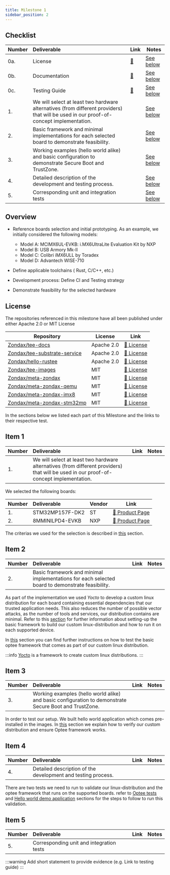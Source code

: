```yaml
---
title: Milestone 1 
sidebar_position: 2
---
```


## Checklist

| Number | Deliverable | Link | Notes |
| ------------- | :------------- | ------------- | ------------- |
| 0a. | License | [:link:](#license) | [See below](#license) | 
| 0b. | Documentation | [:link:](#documentation) | [See below](#documentation) | 
| 0c. | Testing Guide | [:link:](#testing-guide) | [See below](#testing-guide) | 
| 1. | We will select at least two hardware alternatives (from different providers) that will be used in our proof-of-concept implementation. |  | [See below](#item-1) |
| 2. | Basic framework and minimal implementations for each selected board to demonstrate feasibility. |  | [See below](#item-2) | 
| 3. | Working examples (hello world alike) and basic configuration to demonstrate Secure Boot and TrustZone. | | [See below](#item-3) | 
| 4. | Detailed description of the development and testing process.| | [See below](#item-4)|
| 5. | Corresponding unit and integration tests | | [See below](#item-5) |

## Overview

- Reference boards selection and initial prototyping. As an example, we initially
  considered the following models:
  - Model A: MCIMX6UL-EVKB: i.MX6UltraLite Evaluation Kit by NXP
  - Model B: USB Armory Mk-II
  - Model C: Colibri iMX6ULL by Toradex
  - Model D: Advantech WISE-710

- Define applicable toolchains ( Rust, C/C++, etc.)
- Development process: Define CI and Testing strategy
- Demonstrate feasibility for the selected hardware

## License

The repositories referenced in this milestone have all been published under either Apache 2.0 or MIT License

| Repository | License | Link |
| --- | --- | --- |
| [Zondax/tee-docs](https://github.com/Zondax/tee-docs)   | Apache 2.0 | [:page_facing_up: License](https://github.com/Zondax/tee-docs/blob/master/LICENSE) | 
| [Zondax/tee-substrate-service](https://github.com/Zondax/tee-substrate-service) | Apache 2.0 | [:page_facing_up: License](https://github.com/Zondax/tee-substrate-service/blob/master/LICENSE) | 
| [Zondax/hello-rustee](https://github.com/Zondax/hello-rustee)| Apache 2.0 | [:page_facing_up: License](https://github.com/Zondax/hello-rustee/blob/rustee_app/LICENSE) | 
| [Zondax/tee-images](https://github.com/Zondax/tee-images) | MIT | [:page_facing_up: License](https://github.com/Zondax/tee-images/blob/honister/LICENSE) | 
| [Zondax/meta-zondax](https://github.com/Zondax/meta-zondax)| MIT | [:page_facing_up: License](https://github.com/Zondax/meta-zondax/blob/honister/LICENSE) | 
| [Zondax/meta-zondax-qemu](https://github.com/Zondax/meta-zondax-qemu)   | MIT | [:page_facing_up: License](https://github.com/Zondax/meta-zondax-qemu/blob/honister/LICENSE) | 
| [Zondax/meta-zondax-imx8](https://github.com/Zondax/meta-zondax-imx8)| MIT | [:page_facing_up: License](https://github.com/Zondax/meta-zondax-imx8/blob/honister/LICENSE) | 
| [Zondax/meta-zondax-stm32mp](https://github.com/Zondax/meta-zondax-stm32mp)| MIT | [:page_facing_up: License](https://github.com/Zondax/meta-zondax-stm32mp/blob/honister/LICENSE) | 


In the sections below we listed each part of this Milestone and the
links to their respective test.

## Item 1

| Number | Deliverable | Link | Notes |
| ------------- | :------------- | ------------- | ------------- |
| 1. | We will select at least two hardware alternatives (from different providers) that will be used in our proof-of-concept implementation. |  |  |

We selected the following boards:

| Number | Deliverable         | Vendor   | Link |
| ------------- | :------------- | ------------- | ------------- |
| 1.     | STM32MP157F-DK2 | ST   | [:page_facing_up: Product Page](https://www.st.com/en/evaluation-tools/stm32mp157f-dk2.html) |
| 2.     | 8MMINILPD4-EVKB | NXP  | [:page_facing_up: Product Page](https://www.nxp.com/part/8MMINILPD4-EVKB#/) |

The criterias we used for the selection is described in [this](../technical/10.HardwareSelection.md) section.

## Item 2

| Number | Deliverable | Link | Notes |
| ------------- | :------------- | ------------- | ------------- |
| 2. | Basic framework and minimal implementations for each selected board to demonstrate feasibility. |  |  | 

As part of the implementation we used *Yocto* to develop a custom linux distribution for
each board containing essential dependencies that our trusted application
needs. This also reduces the number of possible vector attacks, as the number of tools and services, our distribution contains are minimal. 
Refer to this [section](../technical/30.BSP/30.intro.mdx) for further information about setting-up the basic framework to build 
our custom linux-distribution and how to run it on each supported device.

In [this](../testing/xtests.md) section you can find further instructions on how to test the basic optee
framework that comes as part of our custom linux distribution.

:::info
[Yocto](https://www.yoctoproject.org/)  is a framework to create custom linux distributions.
:::


## Item 3

| Number | Deliverable | Link | Notes |
| ------------- | :------------- | ------------- | ------------- |
| 3. | Working examples (hello world alike) and basic configuration to demonstrate Secure Boot and TrustZone. | | | 

In order to test our setup. We built hello world application which
comes pre-installed in the images. In [this](../testing/hello_rustee.md) section we explain how to
verify our custom distribution and ensure Optee framework works.


## Item 4

| Number | Deliverable | Link | Notes |
| ------------- | :------------- | ------------- | ------------- |
| 4. | Detailed description of the development and testing process.|||

There are two tests we need to run to validate our linux-distribution and
the optee framework that runs on the supported boards.
refer to [Optee tests](../testing/xtests.md) and [Hello world demo application](../testing/hello_rustee.md) sections for
the steps to follow to run this validation.


## Item 5

| Number | Deliverable | Link | Notes |
| ------------- | :------------- | ------------- | ------------- |
| 5. | Corresponding unit and integration tests | |||

:::warning
Add short statement to provide evidence (e.g. Link to testing guide)
:::

